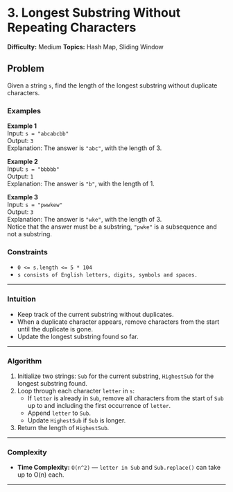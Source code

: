 # 3. Longest Substring Without Repeating Characters

**Difficulty:** Medium
**Topics:** Hash Map, Sliding Window

## Problem 

Given a string `s`, find the length of the longest substring without duplicate characters.

### Examples

**Example 1**  
Input: `s = "abcabcbb"`  
Output: `3`  
Explanation: The answer is `"abc"`, with the length of 3.

**Example 2**  
Input: `s = "bbbbb"`  
Output: `1`  
Explanation: The answer is `"b"`, with the length of 1.

**Example 3**  
Input: `s = "pwwkew"`  
Output: `3`  
Explanation: The answer is `"wke"`, with the length of 3.  
Notice that the answer must be a substring, `"pwke"` is a subsequence and not a substring.

### Constraints
- `0 <= s.length <= 5 * 104`
- `s consists of English letters, digits, symbols and spaces.`

---
### Intuition  

- Keep track of the current substring without duplicates.  
- When a duplicate character appears, remove characters from the start until the duplicate is gone.  
- Update the longest substring found so far.

---

### Algorithm 
1. Initialize two strings: `Sub` for the current substring, `HighestSub` for the longest substring found.  
2. Loop through each character `letter` in `s`:  
   - If `letter` is already in `Sub`, remove all characters from the start of `Sub` up to and including the first occurrence of `letter`.  
   - Append `letter` to `Sub`.  
   - Update `HighestSub` if `Sub` is longer.  
3. Return the length of `HighestSub`.

---

### Complexity
- **Time Complexity:** `O(n^2)` — `letter in Sub` and `Sub.replace()` can take up to O(n) each. 
--- 